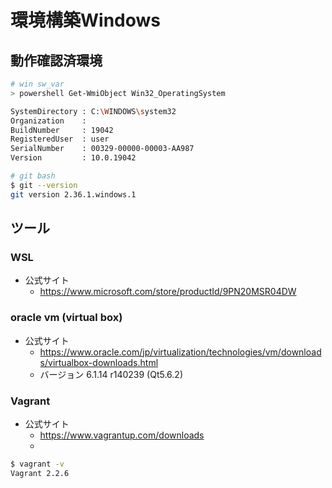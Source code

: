 # 環境構築Windows

## 動作確認済環境
```sh
# win sw_var
> powershell Get-WmiObject Win32_OperatingSystem

SystemDirectory : C:\WINDOWS\system32
Organization    :
BuildNumber     : 19042
RegisteredUser  : user
SerialNumber    : 00329-00000-00003-AA987
Version         : 10.0.19042

# git bash
$ git --version
git version 2.36.1.windows.1
```

## ツール

### WSL
- 公式サイト
    - https://www.microsoft.com/store/productId/9PN20MSR04DW

### oracle vm (virtual box)
- 公式サイト
    - https://www.oracle.com/jp/virtualization/technologies/vm/downloads/virtualbox-downloads.html
    - バージョン 6.1.14 r140239 (Qt5.6.2)

### Vagrant
- 公式サイト
    - https://www.vagrantup.com/downloads
    - 

```sh
$ vagrant -v
Vagrant 2.2.6
```